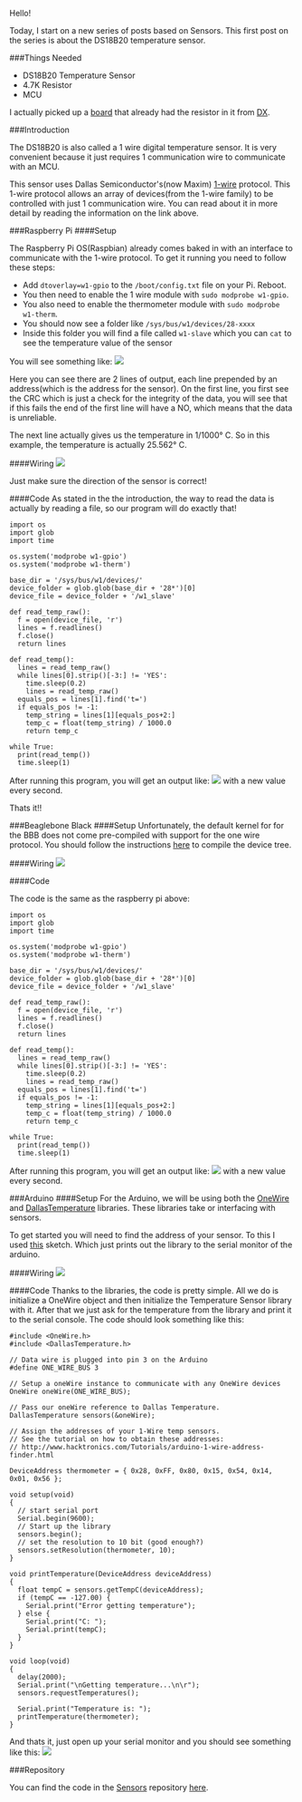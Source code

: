 Hello!

Today, I start on a new series of posts based on Sensors. This first post on the series is about the DS18B20 temperature sensor.

###Things Needed

*	DS18B20 Temperature Sensor
*	4.7K Resistor
*	MCU

I actually picked up a [board](http://www.dx.com/p/ds18b20-digital-temperature-sensor-module-for-arduino-55-125-c-135047#.VSKOuBOUeQw) that already had the resistor in it from [DX](http://dx.com).

###Introduction

The DS18B20 is also called a 1 wire digital temperature sensor. It is very convenient because it just requires 1 communication wire to communicate with an MCU.

This sensor uses Dallas Semiconductor's(now Maxim) [1-wire](http://www.maximintegrated.com/en/app-notes/index.mvp/id/3989) protocol. This 1-wire protocol allows an array of devices(from the 1-wire family) to be controlled with just 1 communication wire. You can read about it in more detail by reading the information on the link above.

###Raspberry Pi
####Setup

The Raspberry Pi OS(Raspbian) already comes baked in with an interface to communicate with the 1-wire protocol. To get it running you need to follow these steps:

*	Add `dtoverlay=w1-gpio` to the `/boot/config.txt` file on your Pi. Reboot.
*	You then need to enable the 1 wire module with `sudo modprobe w1-gpio`.
*	You also need to enable the thermometer module with `sudo modprobe w1-therm`.
*	You should now see a folder like `/sys/bus/w1/devices/28-xxxx`
*	Inside this folder you will find a file called `w1-slave` which you can `cat` to see the temperature value of the sensor

You will see something like:
<img src="/content/images/2015/04/DS18B20-tempReading.png" />

Here you can see there are 2 lines of output, each line prepended by an address(which is the address for the sensor). On the first line, you first see the CRC which is just a check for the integrity of the data, you will see that if this fails the end of the first line will have a NO, which means that the data is unreliable.

The next line actually gives us the temperature in 1/1000° C. So in this example, the temperature is actually 25.562° C.

####Wiring
<img src="/content/images/2015/04/PiDS18B20.png" />

Just make sure the direction of the sensor is correct!

####Code
As stated in the the introduction, the way to read the data is actually by reading a file, so our program will do exactly that!

```
import os
import glob
import time

os.system('modprobe w1-gpio')
os.system('modprobe w1-therm')

base_dir = '/sys/bus/w1/devices/'
device_folder = glob.glob(base_dir + '28*')[0]
device_file = device_folder + '/w1_slave'

def read_temp_raw():
  f = open(device_file, 'r')
  lines = f.readlines()
  f.close()
  return lines

def read_temp():
  lines = read_temp_raw()
  while lines[0].strip()[-3:] != 'YES':
    time.sleep(0.2)
    lines = read_temp_raw()
  equals_pos = lines[1].find('t=')
  if equals_pos != -1:
    temp_string = lines[1][equals_pos+2:]
    temp_c = float(temp_string) / 1000.0
    return temp_c

while True:
  print(read_temp())
  time.sleep(1)
```

After running this program, you will get an output like:
<img src="/content/images/2015/04/DS18B20-python.png" />
with a new value every second.

Thats it!!

###Beaglebone Black
####Setup
Unfortunately, the default kernel for for the BBB does not come pre-compiled with support for the one wire protocol. You should follow the instructions [here](http://hipstercircuits.com/dallas-one-wire-temperature-reading-on-beaglebone-black-with-dto/) to compile the device tree.

####Wiring
<img src="/content/images/2015/04/BBB-DS18B20.png" />

####Code

The code is the same as the raspberry pi above:
```
import os
import glob
import time

os.system('modprobe w1-gpio')
os.system('modprobe w1-therm')

base_dir = '/sys/bus/w1/devices/'
device_folder = glob.glob(base_dir + '28*')[0]
device_file = device_folder + '/w1_slave'

def read_temp_raw():
  f = open(device_file, 'r')
  lines = f.readlines()
  f.close()
  return lines

def read_temp():
  lines = read_temp_raw()
  while lines[0].strip()[-3:] != 'YES':
    time.sleep(0.2)
    lines = read_temp_raw()
  equals_pos = lines[1].find('t=')
  if equals_pos != -1:
    temp_string = lines[1][equals_pos+2:]
    temp_c = float(temp_string) / 1000.0
    return temp_c

while True:
  print(read_temp())
  time.sleep(1)
```

After running this program, you will get an output like:
<img src="/content/images/2015/04/ds18b20-bbb.png" />
with a new value every second.

###Arduino
####Setup
For the Arduino, we will be using both the [OneWire](http://playground.arduino.cc/Learning/OneWire) and [DallasTemperature](http://milesburton.com/Main_Page?title=Dallas_Temperature_Control_Library) libraries. These libraries take or interfacing with sensors.

To get started you will need to find the address of your sensor. To this I used [this](http://www.hacktronics.com/Tutorials/arduino-1-wire-address-finder.html) sketch. Which just prints out the library to the serial monitor of the arduino.

####Wiring
<img src="/content/images/2015/04/ArduinoDS18B20.png" />

####Code
Thanks to the libraries, the code is pretty simple. All we do is initialize a OneWire object and then initialize the Temperature Sensor library with it. After that we just ask for the temperature from the library and print it to the serial console. The code should look something like this:

```
#include <OneWire.h>
#include <DallasTemperature.h>

// Data wire is plugged into pin 3 on the Arduino
#define ONE_WIRE_BUS 3

// Setup a oneWire instance to communicate with any OneWire devices
OneWire oneWire(ONE_WIRE_BUS);

// Pass our oneWire reference to Dallas Temperature.
DallasTemperature sensors(&oneWire);

// Assign the addresses of your 1-Wire temp sensors.
// See the tutorial on how to obtain these addresses:
// http://www.hacktronics.com/Tutorials/arduino-1-wire-address-finder.html

DeviceAddress thermometer = { 0x28, 0xFF, 0x80, 0x15, 0x54, 0x14, 0x01, 0x56 };

void setup(void)
{
  // start serial port
  Serial.begin(9600);
  // Start up the library
  sensors.begin();
  // set the resolution to 10 bit (good enough?)
  sensors.setResolution(thermometer, 10);
}

void printTemperature(DeviceAddress deviceAddress)
{
  float tempC = sensors.getTempC(deviceAddress);
  if (tempC == -127.00) {
    Serial.print("Error getting temperature");
  } else {
    Serial.print("C: ");
    Serial.print(tempC);
  }
}

void loop(void)
{
  delay(2000);
  Serial.print("\nGetting temperature...\n\r");
  sensors.requestTemperatures();

  Serial.print("Temperature is: ");
  printTemperature(thermometer);
}
```

And thats it, just open up your serial monitor and you should see something like this:
<img src="/content/images/2015/04/Arduino-DSB1820.png" />


###Repository

You can find the code in the [Sensors](https://github.com/5pIO/sensors) repository [here](https://github.com/5pIO/sensors/tree/master/Temperature/DS18B20).
